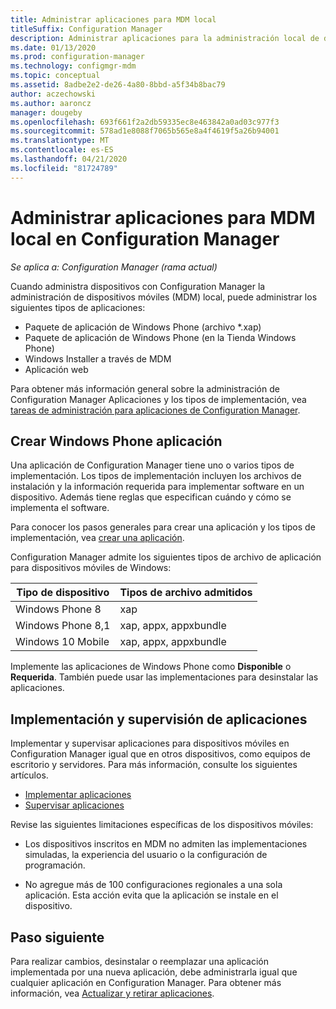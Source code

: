```yaml
---
title: Administrar aplicaciones para MDM local
titleSuffix: Configuration Manager
description: Administrar aplicaciones para la administración local de dispositivos móviles (MDM) en Configuration Manager.
ms.date: 01/13/2020
ms.prod: configuration-manager
ms.technology: configmgr-mdm
ms.topic: conceptual
ms.assetid: 8adbe2e2-de26-4a80-8bbd-a5f34b8bac79
author: aczechowski
ms.author: aaroncz
manager: dougeby
ms.openlocfilehash: 693f661f2a2db59335ec8e463842a0ad03c977f3
ms.sourcegitcommit: 578ad1e8088f7065b565e8a4f4619f5a26b94001
ms.translationtype: MT
ms.contentlocale: es-ES
ms.lasthandoff: 04/21/2020
ms.locfileid: "81724789"
---
```

# <a name="manage-apps-for-on-premises-mdm-in-configuration-manager"></a>Administrar aplicaciones para MDM local en Configuration Manager

*Se aplica a: Configuration Manager (rama actual)*

Cuando administra dispositivos con Configuration Manager la administración de dispositivos móviles (MDM) local, puede administrar los siguientes tipos de aplicaciones:

- Paquete de aplicación de Windows Phone (archivo *.xap)
- Paquete de aplicación de Windows Phone (en la Tienda Windows Phone)
- Windows Installer a través de MDM
- Aplicación web

Para obtener más información general sobre la administración de Configuration Manager Aplicaciones y los tipos de implementación, vea [tareas de administración para aplicaciones de Configuration Manager](../../apps/deploy-use/management-tasks-applications.md).

## <a name="create-windows-phone-application"></a><a name="bkmk_winphone"></a>Crear Windows Phone aplicación

Una aplicación de Configuration Manager tiene uno o varios tipos de implementación. Los tipos de implementación incluyen los archivos de instalación y la información requerida para implementar software en un dispositivo. Además tiene reglas que especifican cuándo y cómo se implementa el software.

Para conocer los pasos generales para crear una aplicación y los tipos de implementación, vea [crear una aplicación](../../apps/deploy-use/create-applications.md#bkmk_create).

Configuration Manager admite los siguientes tipos de archivo de aplicación para dispositivos móviles de Windows:

|Tipo de dispositivo|Tipos de archivo admitidos|
|-----------------|---------------------|
|Windows Phone 8|xap|
|Windows Phone 8,1|xap, appx, appxbundle|
|Windows 10 Mobile|xap, appx, appxbundle|

Implemente las aplicaciones de Windows Phone como **Disponible** o **Requerida**. También puede usar las implementaciones para desinstalar las aplicaciones.

## <a name="deploy-and-monitor-apps"></a>Implementación y supervisión de aplicaciones

Implementar y supervisar aplicaciones para dispositivos móviles en Configuration Manager igual que en otros dispositivos, como equipos de escritorio y servidores. Para más información, consulte los siguientes artículos.

- [Implementar aplicaciones](../../apps/deploy-use/deploy-applications.md)
- [Supervisar aplicaciones](../../apps/deploy-use/monitor-applications-from-the-console.md)

Revise las siguientes limitaciones específicas de los dispositivos móviles:

- Los dispositivos inscritos en MDM no admiten las implementaciones simuladas, la experiencia del usuario o la configuración de programación.

- No agregue más de 100 configuraciones regionales a una sola aplicación. Esta acción evita que la aplicación se instale en el dispositivo.

## <a name="next-step"></a>Paso siguiente

Para realizar cambios, desinstalar o reemplazar una aplicación implementada por una nueva aplicación, debe administrarla igual que cualquier aplicación en Configuration Manager. Para obtener más información, vea [Actualizar y retirar aplicaciones](../../apps/deploy-use/update-and-retire-applications.md).
